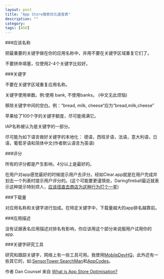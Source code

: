 ```yaml
---
layout: post
title: "App Store搜索优化速查表"
description: ""
category: 
tags: [ASO]
---
```


###应该名称

把最重要的关键字做在你的应用名称中，并用不要在关键字区域重复它们了。

不要拼命填塞，仅使用2-4个关键字比较好。

###关键字

不要在关键字区域重复应用名称。

关键字使用单数。例:使用 bank, 不使用banks。 (中文无此烦恼)

移除关键字中间的空白。例：“bread, milk, cheese“应为“bread,milk,cheese”

苹果给了100个字的关键字额度，尽可能填满它。

IAP名称被认为是关键字的一部分。

尽可能为如下语言做好关键字的本地化：
德语，西班牙语，法语，意大利语，日语，葡萄牙语和简体中文(作者默认语言为英语)

###评分

所有的评分都是产生影响，4分以上是最好的。

在用户对app感觉最好的时候提示用户去评分。经如Clear.app就是在用户完成并划去一个列表时提示用户评分的。(这个可能要更谨慎些，Daringfireball最近就表示这种提示特别烦人，[应该径直去商店为这种行为打个一星](http://daringfireball.net/linked/2013/12/05/eff-your-review))

###下载量

对应用名称和关键字进行加成。在特定关键字中，下载量越大的app排名越靠前。

###应用描述

没有证据表名应用描述对排名有影响，你应该用这个部分来说服用户试用你的app.

###关键字研究工具

研究和跟踪关键字，网络上有一些工具可用。我使用[MobileDevHQ](http://www.mobiledevhq.com)，此外还有一些其它的，如:[SensorTower](https://sensortower.com),[SearchMan](https://searchman.com)和[AppCodes](http://www.appcodes.com)。

作者 Dan Counsel
来自 [What is App Store Optimisation?](http://dancounsell.com/articles/what-is-aso-app-store-optimisation)